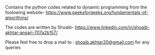 Contains the python codes related to dynamic programming from the foolowing website-
https://www.geeksforgeeks.org/fundamentals-of-algorithms/

The codes are written by Shoaib-
https://www.linkedin.com/in/shoaib-akhtar-ansari-707a2b157/

Please feel free to drop a mail to : shoaib.akhtar20@gmail.com for any queries
